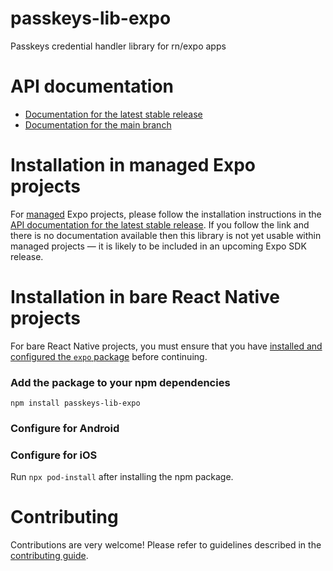 # passkeys-lib-expo

Passkeys credential handler library for rn/expo apps

# API documentation

- [Documentation for the latest stable release](https://docs.expo.dev/versions/latest/sdk/passkeys-lib-expo/)
- [Documentation for the main branch](https://docs.expo.dev/versions/unversioned/sdk/passkeys-lib-expo/)

# Installation in managed Expo projects

For [managed](https://docs.expo.dev/archive/managed-vs-bare/) Expo projects, please follow the installation instructions in the [API documentation for the latest stable release](#api-documentation). If you follow the link and there is no documentation available then this library is not yet usable within managed projects &mdash; it is likely to be included in an upcoming Expo SDK release.

# Installation in bare React Native projects

For bare React Native projects, you must ensure that you have [installed and configured the `expo` package](https://docs.expo.dev/bare/installing-expo-modules/) before continuing.

### Add the package to your npm dependencies

```
npm install passkeys-lib-expo
```

### Configure for Android

### Configure for iOS

Run `npx pod-install` after installing the npm package.

# Contributing

Contributions are very welcome! Please refer to guidelines described in the [contributing guide]( https://github.com/expo/expo#contributing).
